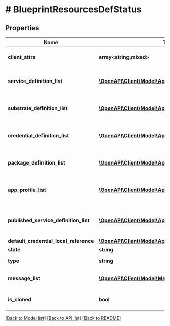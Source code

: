 # # BlueprintResourcesDefStatus

## Properties

Name | Type | Description | Notes
------------ | ------------- | ------------- | -------------
**client_attrs** | **array<string,mixed>** | Data needed for clients. | [optional]
**service_definition_list** | [**\OpenAPI\Client\Model\AppServiceResponse[]**](AppServiceResponse.md) | Service definitions for Blueprint. | [optional]
**substrate_definition_list** | [**\OpenAPI\Client\Model\AppSubstrateResponse[]**](AppSubstrateResponse.md) | Substrate definitions for Blueprint. | [optional]
**credential_definition_list** | [**\OpenAPI\Client\Model\AppCredentialResponse[]**](AppCredentialResponse.md) | Credential definitions for Blueprint. | [optional]
**package_definition_list** | [**\OpenAPI\Client\Model\AppPackageResponse[]**](AppPackageResponse.md) | Package definitions for Blueprint. | [optional]
**app_profile_list** | [**\OpenAPI\Client\Model\AppProfileResponse[]**](AppProfileResponse.md) | App profile definitions for Blueprint. | [optional]
**published_service_definition_list** | [**\OpenAPI\Client\Model\AppPublishedServiceResponse[]**](AppPublishedServiceResponse.md) | Published service definitions for Blueprint. | [optional]
**default_credential_local_reference** | [**\OpenAPI\Client\Model\AppCredentialReference**](AppCredentialReference.md) |  | [optional]
**state** | **string** |  | [optional]
**type** | **string** | Type of blueprint | [optional]
**message_list** | [**\OpenAPI\Client\Model\MessageResource[]**](MessageResource.md) | Message list for app blueprint | [optional]
**is_cloned** | **bool** | Cloned or original blueprint | [optional] [default to false]

[[Back to Model list]](../../README.md#models) [[Back to API list]](../../README.md#endpoints) [[Back to README]](../../README.md)
